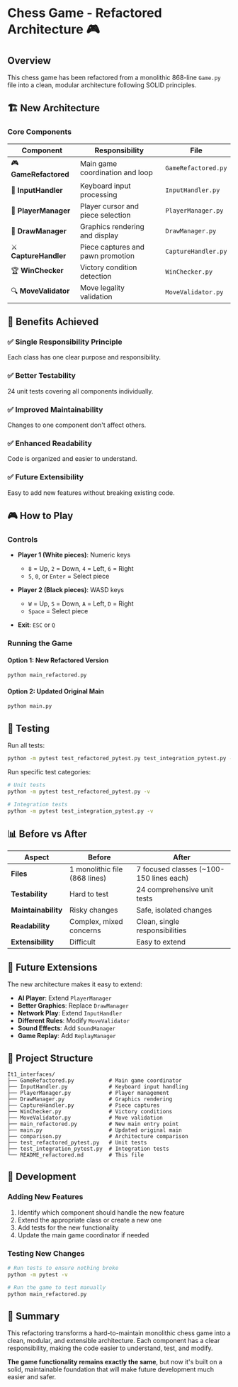 # Chess Game - Refactored Architecture 🎮

## Overview
This chess game has been refactored from a monolithic 868-line `Game.py` file into a clean, modular architecture following SOLID principles.

## 🏗️ New Architecture

### Core Components

| Component | Responsibility | File |
|-----------|---------------|------|
| 🎮 **GameRefactored** | Main game coordination and loop | `GameRefactored.py` |
| 📁 **InputHandler** | Keyboard input processing | `InputHandler.py` |
| 👥 **PlayerManager** | Player cursor and piece selection | `PlayerManager.py` |
| 🎨 **DrawManager** | Graphics rendering and display | `DrawManager.py` |
| ⚔️ **CaptureHandler** | Piece captures and pawn promotion | `CaptureHandler.py` |
| 🏆 **WinChecker** | Victory condition detection | `WinChecker.py` |
| 🔍 **MoveValidator** | Move legality validation | `MoveValidator.py` |

## 🎯 Benefits Achieved

### ✅ **Single Responsibility Principle**
Each class has one clear purpose and responsibility.

### ✅ **Better Testability** 
24 unit tests covering all components individually.

### ✅ **Improved Maintainability**
Changes to one component don't affect others.

### ✅ **Enhanced Readability**
Code is organized and easier to understand.

### ✅ **Future Extensibility**
Easy to add new features without breaking existing code.

## 🎮 How to Play

### Controls
- **Player 1 (White pieces)**: Numeric keys
  - `8` = Up, `2` = Down, `4` = Left, `6` = Right
  - `5`, `0`, or `Enter` = Select piece
  
- **Player 2 (Black pieces)**: WASD keys  
  - `W` = Up, `S` = Down, `A` = Left, `D` = Right
  - `Space` = Select piece

- **Exit**: `ESC` or `Q`

### Running the Game

#### Option 1: New Refactored Version
```bash
python main_refactored.py
```

#### Option 2: Updated Original Main
```bash
python main.py
```

## 🧪 Testing

Run all tests:
```bash
python -m pytest test_refactored_pytest.py test_integration_pytest.py -v
```

Run specific test categories:
```bash
# Unit tests
python -m pytest test_refactored_pytest.py -v

# Integration tests  
python -m pytest test_integration_pytest.py -v
```

## 📊 Before vs After

| Aspect | Before | After |
|--------|--------|-------|
| **Files** | 1 monolithic file (868 lines) | 7 focused classes (~100-150 lines each) |
| **Testability** | Hard to test | 24 comprehensive unit tests |
| **Maintainability** | Risky changes | Safe, isolated changes |
| **Readability** | Complex, mixed concerns | Clean, single responsibilities |
| **Extensibility** | Difficult | Easy to extend |

## 🚀 Future Extensions

The new architecture makes it easy to extend:

- **AI Player**: Extend `PlayerManager`
- **Better Graphics**: Replace `DrawManager`  
- **Network Play**: Extend `InputHandler`
- **Different Rules**: Modify `MoveValidator`
- **Sound Effects**: Add `SoundManager`
- **Game Replay**: Add `ReplayManager`

## 📁 Project Structure

```
It1_interfaces/
├── GameRefactored.py           # Main game coordinator
├── InputHandler.py             # Keyboard input handling
├── PlayerManager.py            # Player management
├── DrawManager.py              # Graphics rendering
├── CaptureHandler.py           # Piece captures
├── WinChecker.py               # Victory conditions
├── MoveValidator.py            # Move validation
├── main_refactored.py          # New main entry point
├── main.py                     # Updated original main
├── comparison.py               # Architecture comparison
├── test_refactored_pytest.py   # Unit tests
├── test_integration_pytest.py  # Integration tests
└── README_refactored.md        # This file
```

## 🔧 Development

### Adding New Features

1. Identify which component should handle the new feature
2. Extend the appropriate class or create a new one
3. Add tests for the new functionality
4. Update the main game coordinator if needed

### Testing New Changes

```bash
# Run tests to ensure nothing broke
python -m pytest -v

# Run the game to test manually
python main_refactored.py
```

## 🎉 Summary

This refactoring transforms a hard-to-maintain monolithic chess game into a clean, modular, and extensible architecture. Each component has a clear responsibility, making the code easier to understand, test, and modify.

**The game functionality remains exactly the same**, but now it's built on a solid, maintainable foundation that will make future development much easier and safer.

